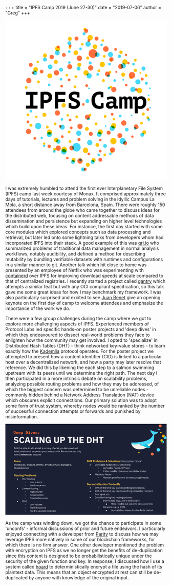 +++
title = "IPFS Camp 2019 (June 27-30)"
date = "2019-07-06"
author = "Greg"
+++

![IPFS Camp](/img/ipfs_camp_logo.png)

I was extremely humbled to attend the first ever Interplanetary File System (IPFS) camp last week courtesy of Monax. It comprised approximately three 
days of tutorials, lectures and problem solving in the idyllic Campus La Mola, a short distance away from Barcelona, Spain. There were roughly 150 attendees 
from around the globe who came together to discuss ideas for the distributed web, focusing on content addressable methods of data dissemination and persistence
but expanding on higher level technologies which build upon these ideas. For instance, the first day started with some core modules which explored concepts
such as data processing and retrieval, but later led onto some lightning talks from developers whom had incorporated IPFS into their stack. A good example
of this was [qri.io](https://qri.io/) who summarized problems of traditional data management in normal analysis workflows, notably audibility, and defined 
a method for describing mutability by bundling verifiable datasets with runtimes and configurations in a similar manner to git. Another talk which hit close to
home was presented by an employee of Netflix who was experimenting with [containerd](https://containerd.io/) over IPFS for improving download speeds at scale
compared to that of centralized registries. I recently started a project called [gantry](https://github.com/gregdhill/gantry) which attempts a similar feat but
with any OCI compliant specification, so this talk gave me some great ideas for how I may benchmark my framework. I was also particularly surprised and excited to 
see [Juan Benet](https://en.wikipedia.org/wiki/Juan_Benet_(computer_scientist)) give an opening keynote on the first day of camp to welcome attendees and emphasize
the importance of the work we do.

There were a few group challenges during the camp where we got to explore more challenging aspects of IPFS. Experienced members of Protocol Labs led specific hands-on 
poster projects and 'deep dives' in which they endeavoured to dissect real-world problems they face to enlighten how the community may get involved. I opted to 'specialize'
in Distributed Hash Tables (DHT) - think networked key-value stores - to learn exactly how the [Kademlia](https://en.wikipedia.org/wiki/Kademlia) protocol operates.
For the poster project we attempted to present how a content identifier (CID) is linked to a particular host over a decentralized network, and how a party may later resolve
that reference. We did this by likening the each step to a salmon swimming upstream with its peers until we determine the right path. The next day I then participated in a
more intrinsic debate on scalability problems, analyzing possible routing problems and how they may be addressed, of which the biggest concern was determined to be unreliable
nodes - commonly hidden behind a Network Address Translation (NAT) device which obscures explicit connections. Our primary solution was to adopt some form of trust system, whereby nodes would be ranked by the number of successful connection attempts or forwards and punished by misinformation.

![Deep Dive - Scaling the DHT](/img/deep_dive.png)

As the camp was winding down, we got the chance to participate in some 'unconfs' - informal discussions of prior and future endeavors. I particularly enjoyed connecting
with a developer from [Parity](https://github.com/paritytech/) to discuss how we may leverage IPFS more natively in some of our blockchain frameworks, for which there is no
firm answer. One other developer mentioned the problem with encryption on IPFS as we no longer get the benefits of de-duplication since this content is designed to be
probabilistically unique under the security of the given function and key. In response, I discussed how I use a system called [hoard](https://github.com/monax/hoard) to deterministically encrypt a file using the hash of its plaintext data. This means that an object encrypted at rest can still be de-duplicated by anyone with knowledge of the original input.